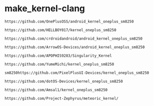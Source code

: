 # make_kernel-clang
```
https://github.com/OnePlusOSS/android_kernel_oneplus_sm8250
```
```
https://github.com/HELLBOY017/kernel_oneplus_sm8250
```
```
https://github.com/crdroidandroid/android_kernel_oneplus_sm8250
```
```
https://github.com/ArrowOS-Devices/android_kernel_oneplus_sm8250
```
```
https://github.com/APOPHIS9283/Singularity_Kernel
```
```
https://github.com/YumeMichi/kernel_oneplus_sm8250
```
```
sm8250https://github.com/PixelPlusUI-Devices/kernel_oneplus_sm8250
```
```
https://github.com/dotOS-Devices/kernel_oneplus_sm8250
```
```
https://github.com/Amsal1/kernel_oneplus_sm8250
```
```
https://github.com/Project-Zephyrus/meteoric_kernel/
```
```
```
```
